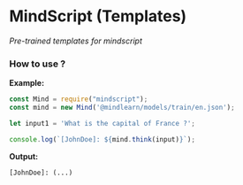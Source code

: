 # MindScript (Templates)

*Pre-trained templates for mindscript*

### How to use ?

**Example:**

```js
const Mind = require("mindscript");
const mind = new Mind('@mindlearn/models/train/en.json');

let input1 = 'What is the capital of France ?';

console.log(`[JohnDoe]: ${mind.think(input)}`); 
```

**Output:**

```
[JohnDoe]: (...)
```